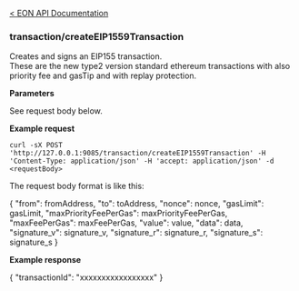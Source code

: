 [&lt; EON API Documentation](/doc/api/index.md) 
### transaction/createEIP1559Transaction

Creates and signs an EIP155 transaction.\
These are the new type2 version standard ethereum transactions with also priority fee and gasTip and with replay protection.

**Parameters**

See request body below.

**Example request**

    curl -sX POST 'http://127.0.0.1:9085/transaction/createEIP1559Transaction' -H 'Content-Type: application/json' -H 'accept: application/json' -d <requestBody>

The request body format is like this:

{
        "from": fromAddress,
        "to": toAddress,
        "nonce": nonce,
        "gasLimit": gasLimit,
        "maxPriorityFeePerGas": maxPriorityFeePerGas,
        "maxFeePerGas": maxFeePerGas,
        "value": value,
        "data": data,
        "signature_v": signature_v,
        "signature_r": signature_r,
        "signature_s": signature_s
    }

**Example response**

{
    "transactionId": "xxxxxxxxxxxxxxxxx"
}